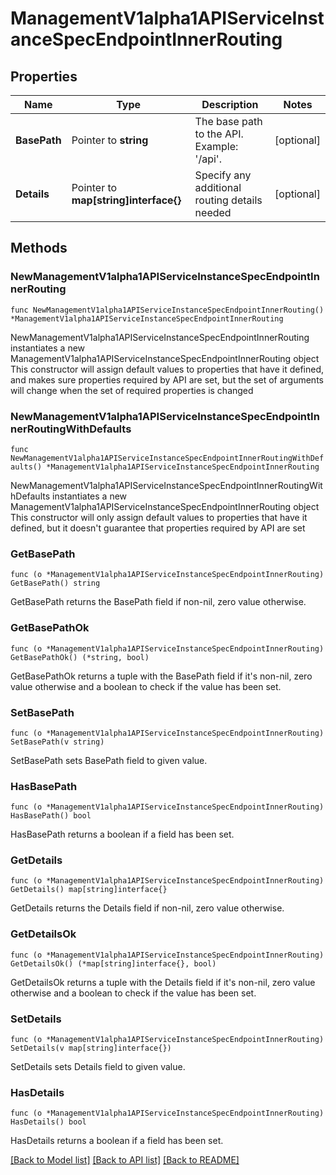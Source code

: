# ManagementV1alpha1APIServiceInstanceSpecEndpointInnerRouting

## Properties

Name | Type | Description | Notes
------------ | ------------- | ------------- | -------------
**BasePath** | Pointer to **string** | The base path to the API. Example: &#39;/api&#39;. | [optional] 
**Details** | Pointer to **map[string]interface{}** | Specify any additional routing details needed | [optional] 

## Methods

### NewManagementV1alpha1APIServiceInstanceSpecEndpointInnerRouting

`func NewManagementV1alpha1APIServiceInstanceSpecEndpointInnerRouting() *ManagementV1alpha1APIServiceInstanceSpecEndpointInnerRouting`

NewManagementV1alpha1APIServiceInstanceSpecEndpointInnerRouting instantiates a new ManagementV1alpha1APIServiceInstanceSpecEndpointInnerRouting object
This constructor will assign default values to properties that have it defined,
and makes sure properties required by API are set, but the set of arguments
will change when the set of required properties is changed

### NewManagementV1alpha1APIServiceInstanceSpecEndpointInnerRoutingWithDefaults

`func NewManagementV1alpha1APIServiceInstanceSpecEndpointInnerRoutingWithDefaults() *ManagementV1alpha1APIServiceInstanceSpecEndpointInnerRouting`

NewManagementV1alpha1APIServiceInstanceSpecEndpointInnerRoutingWithDefaults instantiates a new ManagementV1alpha1APIServiceInstanceSpecEndpointInnerRouting object
This constructor will only assign default values to properties that have it defined,
but it doesn't guarantee that properties required by API are set

### GetBasePath

`func (o *ManagementV1alpha1APIServiceInstanceSpecEndpointInnerRouting) GetBasePath() string`

GetBasePath returns the BasePath field if non-nil, zero value otherwise.

### GetBasePathOk

`func (o *ManagementV1alpha1APIServiceInstanceSpecEndpointInnerRouting) GetBasePathOk() (*string, bool)`

GetBasePathOk returns a tuple with the BasePath field if it's non-nil, zero value otherwise
and a boolean to check if the value has been set.

### SetBasePath

`func (o *ManagementV1alpha1APIServiceInstanceSpecEndpointInnerRouting) SetBasePath(v string)`

SetBasePath sets BasePath field to given value.

### HasBasePath

`func (o *ManagementV1alpha1APIServiceInstanceSpecEndpointInnerRouting) HasBasePath() bool`

HasBasePath returns a boolean if a field has been set.

### GetDetails

`func (o *ManagementV1alpha1APIServiceInstanceSpecEndpointInnerRouting) GetDetails() map[string]interface{}`

GetDetails returns the Details field if non-nil, zero value otherwise.

### GetDetailsOk

`func (o *ManagementV1alpha1APIServiceInstanceSpecEndpointInnerRouting) GetDetailsOk() (*map[string]interface{}, bool)`

GetDetailsOk returns a tuple with the Details field if it's non-nil, zero value otherwise
and a boolean to check if the value has been set.

### SetDetails

`func (o *ManagementV1alpha1APIServiceInstanceSpecEndpointInnerRouting) SetDetails(v map[string]interface{})`

SetDetails sets Details field to given value.

### HasDetails

`func (o *ManagementV1alpha1APIServiceInstanceSpecEndpointInnerRouting) HasDetails() bool`

HasDetails returns a boolean if a field has been set.


[[Back to Model list]](../README.md#documentation-for-models) [[Back to API list]](../README.md#documentation-for-api-endpoints) [[Back to README]](../README.md)


